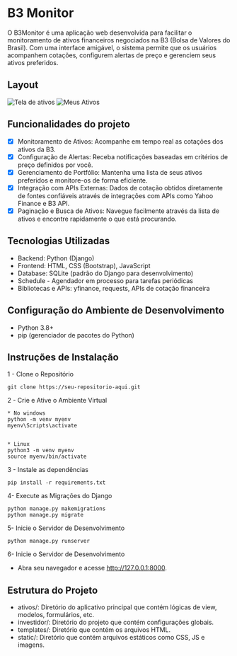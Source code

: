 # B3 Monitor

O B3Monitor é uma aplicação web desenvolvida para facilitar o monitoramento de ativos financeiros negociados na B3 (Bolsa de Valores do Brasil). Com uma interface amigável, o sistema permite que os usuários acompanhem cotações, configurem alertas de preço e gerenciem seus ativos preferidos.

## Layout
![Tela de ativos]()
![Meus Ativos]()
## Funcionalidades do projeto

- [x] Monitoramento de Ativos: Acompanhe em tempo real as cotações dos ativos da B3.
- [x] Configuração de Alertas: Receba notificações baseadas em critérios de preço definidos por você.
- [x] Gerenciamento de Portfólio: Mantenha uma lista de seus ativos preferidos e monitore-os de forma eficiente.
- [x] Integração com APIs Externas: Dados de cotação obtidos diretamente de fontes confiáveis através de integrações com APIs como Yahoo Finance e B3 API.
- [x] Paginação e Busca de Ativos: Navegue facilmente através da lista de ativos e encontre rapidamente o que está procurando.

## Tecnologias Utilizadas

- Backend: Python (Django)
- Frontend: HTML, CSS (Bootstrap), JavaScript
- Database: SQLite (padrão do Django para desenvolvimento)
- Schedule - Agendador em processo para tarefas periódicas
- Bibliotecas e APIs: yfinance, requests, APIs de cotação financeira

## Configuração do Ambiente de Desenvolvimento

- Python 3.8+
- pip (gerenciador de pacotes do Python)

## Instruções de Instalação

1 - Clone o Repositório
    
    git clone https://seu-repositorio-aqui.git
    

2 - Crie e Ative o Ambiente Virtual 
    
    * No windows
    python -m venv myenv
    myenv\Scripts\activate
    

    * Linux
    python3 -m venv myenv
    source myenv/bin/activate
    

3 - Instale as dependências
    
    pip install -r requirements.txt

4- Execute as Migrações do Django
    
    python manage.py makemigrations
    python manage.py migrate

5- Inicie o Servidor de Desenvolvimento
    
    python manage.py runserver

6- Inicie o Servidor de Desenvolvimento
    
- Abra seu navegador e acesse http://127.0.0.1:8000.

## Estrutura do Projeto

 - ativos/: Diretório do aplicativo principal que contém lógicas de view, modelos, formulários, etc.
 - investidor/: Diretório do projeto que contém configurações globais.
 - templates/: Diretório que contém os arquivos HTML.
 - static/: Diretório que contém arquivos estáticos como CSS, JS e imagens.